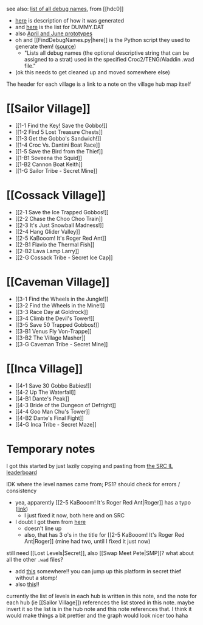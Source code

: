 see also: [list of all debug names](https://discord.com/channels/313375426112389123/408694062862958592/1285121480106971238), from [[hdc0]]
- [here](https://discord.com/channels/313375426112389123/408694062862958592/1285378294379970662) is description of how it was generated
- and [here](https://discord.com/channels/313375426112389123/408694062862958592/1285745648028880906) is the list for DUMMY.DAT
- also [April and June prototypes](https://discord.com/channels/313375426112389123/408694062862958592/1285802239432327210)
- oh and [[FindDebugNames.py|here]] is the Python script they used to generate them! ([source](https://discord.com/channels/1013732315186335764/1142382028566831185/1285188577394954282))
	- "Lists all debug names (the optional descriptive string that can be assigned to a strat) used in the specified Croc2/TENG/Aladdin .wad file."
- (ok this needs to get cleaned up and moved somewhere else)

The header for each village is a link to a note on the village hub map itself
# [[Sailor Village]]
- [[1-1 Find the Key! Save the Gobbo!]]
- [[1-2 Find 5 Lost Treasure Chests]]
- [[1-3 Get the Gobbo's Sandwich!]]
- [[1-4 Croc Vs. Dantini Boat Race]]
- [[1-5 Save the Bird from the Thief]]
- [[1-B1 Soveena the Squid]]
- [[1-B2 Cannon Boat Keith]]
- [[1-G Sailor Tribe - Secret Mine]]
# [[Cossack Village]]
- [[2-1 Save the Ice Trapped Gobbos!]]
- [[2-2 Chase the Choo Choo Train]]
- [[2-3 It's Just Snowball Madness!]]
- [[2-4 Hang Glider Valley]]
- [[2-5 KaBooom! It's Roger Red Ant]]
- [[2-B1 Flavio the Thermal Fish]]
- [[2-B2 Lava Lamp Larry]]
- [[2-G Cossack Tribe - Secret Ice Cap]]
# [[Caveman Village]]
- [[3-1 Find the Wheels in the Jungle!]]
- [[3-2 Find the Wheels in the Mine!]]
- [[3-3 Race Day at Goldrock]]
- [[3-4 Climb the Devil's Tower!]]
- [[3-5 Save 50 Trapped Gobbos!]]
- [[3-B1 Venus Fly Von-Trappe]]
- [[3-B2 The Village Masher]]
- [[3-G Caveman Tribe - Secret Mine]]
# [[Inca Village]]
- [[4-1 Save 30 Gobbo Babies!]]
- [[4-2 Up The Waterfall]]
- [[4-B1 Dante's Peak]]
- [[4-3 Bride of the Dungeon of Defright]]
- [[4-4 Goo Man Chu's Tower]]
- [[4-B2 Dante's Final Fight]]
- [[4-G Inca Tribe - Secret Maze]]
# Temporary notes
I got this started by just lazily copying and pasting from [the SRC IL leaderboard](https://www.speedrun.com/croc_2/levels)

IDK where the level names came from; PS1? should check for errors / consistency
- yea, apparently [[2-5 KaBooom! It's Roger Red Ant|Roger]] has a typo ([link](https://discord.com/channels/313375426112389123/408694062862958592/1287646310911967324))
	- I just fixed it now, both here and on SRC
- I doubt I got them from [here](https://gamefaqs.gamespot.com/ps/196999-croc-2/faqs/47378)
	- doesn't line up
	- also, that has 3 o's in the title for [[2-5 KaBooom! It's Roger Red Ant|Roger]] (mine had two, until I fixed it just now)

still need [[Lost Levels|Secret]], also [[Swap Meet Pete|SMP]]? what about all the other `.wad` files?
- add [this](https://discord.com/channels/313375426112389123/408694062862958592/1281219829826719878) somewhere!! you can jump up this platform in secret thief without a stomp!
- also [this](https://discord.com/channels/313375426112389123/408694062862958592/520828594902269953)!!

currently the list of levels in each hub is written in this note, and the note for each hub (ie [[Sailor Village]]) references the list stored in this note. maybe invert it so the list is in the hub note and this note references that. I think it would make things a bit prettier and the graph would look nicer too haha
